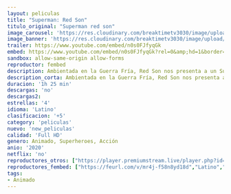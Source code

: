 ```yaml
---
layout: peliculas
title: "Superman: Red Son"
titulo_original: "Superman red son"
image_carousel: 'https://res.cloudinary.com/breaktimetv3030/image/upload/v1582930738/red-son-min_lutltg.jpg'
image_banner: 'https://res.cloudinary.com/breaktimetv3030/image/upload/v1582930746/superman-red-son-poster-min_dovuws.jpg'
trailer: https://www.youtube.com/embed/n0s0FJfyqGk
embed: https://www.youtube.com/embed/n0s0FJfyqGk?rel=0&amp;hd=1&border=0&wmode=opaque&enablejsapi=1&modestbranding=1&controls=1&showinfo=1
sandbox: allow-same-origin allow-forms
reproductor: fembed
description: Ambientada en la Guerra Fría, Red Son nos presenta a un Superman que aterrizó en la URSS durante la década de 1950 y crece para convertirse en un símbolo soviético que lucha por la preservación de la marca del comunismo de Stalin.
description_corta: Ambientada en la Guerra Fría, Red Son nos presenta a un Superman que aterrizó en la URSS durante la década de 1950 y crece para convertirse en un símbolo soviético que lucha por la...
duracion: '1h 25 min'
descargas: 'no'
descargas2:
estrellas: '4'
idioma: 'Latino'
clasificacion: '+5'
category: 'peliculas'
nuevo: 'new_peliculas'
calidad: 'Full HD'
genero: Animado, Superheroes, Acción
anio: '2020'
netflix: 'no'
reproductores_otros: ["https://player.premiumstream.live/player.php?id=MTMwOQ&sub=https://streamango.poseidonhd.cc/subs1/Superman.red.son.forzado.srt","Latino","https://gdriveplayer.me/embed2.php?link=HpHJW4a85hbVltEcCxHafgDsH44vpDvHDtgYmbjJpJ3WYAts%252BdNewv38%252FRhrhnQVP8uXI9fZT7VhVKUu7gYSJvAWjQlGA2pPq7b9iSN8ww%252B3Ybeo8IgXg%252Bf%252FF%252BBnDv5%252FjrLBvUL82jl6mdnhQEF3nYp0itB5U4cPytLO52Ic9Kih9DCioYapzfq3ucsD1tCMqN%252FjKZUFP8JYWQsBunm%252FiL","Latino","https://gdriveplayer.io/embed2.php?link=P4PLlml91g5%252BhQvhfCglEAOcjl0sPB%252BZn2dmTBFKBBzYjQ1Oz17PpNtKPE9WCKQK%252F1zc73jnUNBrmVaSV1mGLzewCKheKcxhhxgsgo%252BxnX53LjxjVakbjjjNE0YjDvvuVHFNn1epRR5fmOe%252BPM8pG4F72wyxHWoW21oLJGMzDgdEpI%252Bzklaz19e%252Fggm3%252FFJ12YegQSK3ZQueDs4UTINjbx","Latino"]
reproductores_fembed: ["https://feurl.com/v/mr4j-f58n8yd18d","Latino","https://feurl.com/v/kdldqc38z6e7wnz","Latino","https://feurl.com/v/qyx60ue6kg6k8lp","Latino","https://feurl.com/v/mx-dlb584x-l217","Latino","https://feurl.com/v/rzywphemwx1ej37","Latino"]
tags:
- Animado
---
```



 







